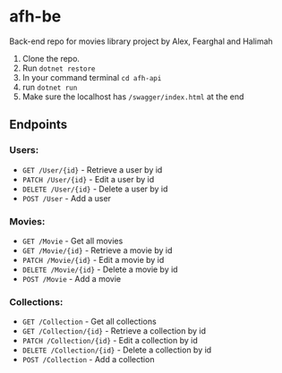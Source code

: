 # afh-be
Back-end repo for movies library project by Alex, Fearghal and Halimah

1. Clone the repo.
2. Run ```dotnet restore```
3. In your command terminal ```cd afh-api```
4. run ```dotnet run```
5. Make sure the localhost has ```/swagger/index.html``` at the end 
 
## Endpoints

### Users:
-   `GET /User/{id}` - Retrieve a user by id
-   `PATCH /User/{id}` - Edit a user by id
-   `DELETE /User/{id}` - Delete a user by id
-   `POST /User` - Add a user

### Movies: 
-   `GET /Movie` - Get all movies
-   `GET /Movie/{id}` - Retrieve a movie by id
-   `PATCH /Movie/{id}` - Edit a movie by id
-   `DELETE /Movie/{id}` - Delete a movie by id
-   `POST /Movie` - Add a movie

### Collections: 
-   `GET /Collection` - Get all collections
-   `GET /Collection/{id}` - Retrieve a collection by id
-   `PATCH /Collection/{id}` - Edit a collection by id
-   `DELETE /Collection/{id}` - Delete a collection by id
-   `POST /Collection` - Add a collection
